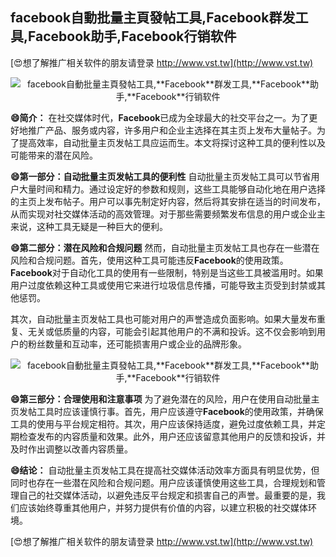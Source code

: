 ## **facebook自動批量主頁發帖工具,**Facebook**群发工具,**Facebook**助手,**Facebook**行销软件**

[😍想了解推广相关软件的朋友请登录 http://www.vst.tw](http://www.vst.tw)

 <center><img src="https://vst.tw/MP4/tuiguang/png/1.png" alt="facebook自動批量主頁發帖工具,**Facebook**群发工具,**Facebook**助手,**Facebook**行销软件"></center>

**😄简介：**
在社交媒体时代，**Facebook**已成为全球最大的社交平台之一。为了更好地推广产品、服务或内容，许多用户和企业主选择在其主页上发布大量帖子。为了提高效率，自动批量主页发帖工具应运而生。本文将探讨这种工具的便利性以及可能带来的潜在风险。

**😄第一部分：自动批量主页发帖工具的便利性**
自动批量主页发帖工具可以节省用户大量时间和精力。通过设定好的参数和规则，这些工具能够自动化地在用户选择的主页上发布帖子。用户可以事先制定好内容，然后将其安排在适当的时间发布，从而实现对社交媒体活动的高效管理。对于那些需要频繁发布信息的用户或企业主来说，这种工具无疑是一种巨大的便利。

**😄第二部分：潜在风险和合规问题**
然而，自动批量主页发帖工具也存在一些潜在风险和合规问题。首先，使用这种工具可能违反**Facebook**的使用政策。**Facebook**对于自动化工具的使用有一些限制，特别是当这些工具被滥用时。如果用户过度依赖这种工具或使用它来进行垃圾信息传播，可能导致主页受到封禁或其他惩罚。

其次，自动批量主页发帖工具也可能对用户的声誉造成负面影响。如果大量发布重复、无关或低质量的内容，可能会引起其他用户的不满和投诉。这不仅会影响到用户的粉丝数量和互动率，还可能损害用户或企业的品牌形象。

 <center><img src="https://vst.tw/MP4/tuiguang/png/3.png" alt="facebook自動批量主頁發帖工具,**Facebook**群发工具,**Facebook**助手,**Facebook**行销软件"></center>

**😄第三部分：合理使用和注意事项**
为了避免潜在的风险，用户在使用自动批量主页发帖工具时应该谨慎行事。首先，用户应该遵守**Facebook**的使用政策，并确保工具的使用与平台规定相符。其次，用户应该保持适度，避免过度依赖工具，并定期检查发布的内容质量和效果。此外，用户还应该留意其他用户的反馈和投诉，并及时作出调整以改善内容质量。

**😄结论：**
自动批量主页发帖工具在提高社交媒体活动效率方面具有明显优势，但同时也存在一些潜在风险和合规问题。用户应该谨慎使用这些工具，合理规划和管理自己的社交媒体活动，以避免违反平台规定和损害自己的声誉。最重要的是，我们应该始终尊重其他用户，并努力提供有价值的内容，以建立积极的社交媒体环境。

[😍想了解推广相关软件的朋友请登录 http://www.vst.tw](http://www.vst.tw)



